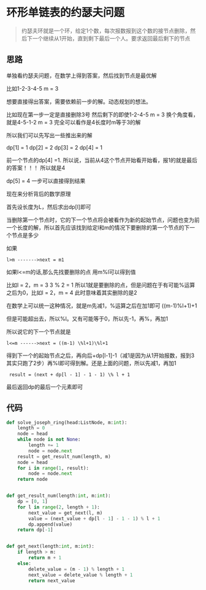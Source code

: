 # 环形单链表的约瑟夫问题

> 约瑟夫环就是一个环，给定1个数，每次报数报到这个数的接节点删除，然后下一个继续从1开始，直到剩下最后一个人。要求返回最后剩下的节点

**思路**
--------------------

单独看约瑟夫问题，在数学上得到答案，然后找到节点是最优解

比如1-2-3-4-5  m = 3

想要直接得出答案，需要依赖前一步的解。动态规划的想法。

比如现在第一步一定是直接删除3号
然后剩下的即使1-2-4-5  m = 3
换个角度看，就是4-5-1-2  m = 3
完全可以看作是4长度时m等于3的解

所以我们可以先写出一些推出来的解

dp[1] = 1
dp[2] = 2
dp[3] = 2
dp[4] = 1

前一个节点的dp[4] =1. 所以说，当前从4这个节点开始看开始看，报1的就是最后的答案！！！
所以就是4

dp[5] = 4   一步可以直接得到结果

现在来分析背后的数学原理

首先设长度为L，然后求出dp[l]即可

当删除第一个节点时，它的下一个节点将会被看作为新的起始节点，问题也变为前一个长度的解，所以首先应该找到给定l和m的情况下要删除的第一个节点的下一个节点是多少

如果

` l>m ------->next = m1 `

如果l<=m的话,那么先找要删除的点
用m%l可以得到值

比如l = 2，m = 3
3 %  2 = 1
所以1就是要删除的点，但是问题在于有可能%运算之后为0，比如l = 2，m = 4
此时意味着其实删除的是2

在数学上可以统一这种情况，就是m先减1，%运算之后在加1即可
((m-1)%l+1)+1

但是可能超出去，所以%l。又有可能等于0，所以先-1，再%，再加1

所以说它的下一个节点就是

`l<=m ------>next = ((m-1) \%l+1)\%l+1`

得到下一个的起始节点之后，再向后+dp[l-1]-1（减1是因为从1开始报数，报到3其实只跑了2步）再%l即可得到解。还是上面的问题，所以先减1，再加1

` result = (next + dp[l - 1] - 1 - 1) \% l + 1`

最后返回dp的最后一个元素即可

**代码**
--------------------

```python
def solve_joseph_ring(head:ListNode, m:int):
    length = 0
    node = head
    while node is not None:
        length += 1
        node = node.next
    result = get_result_num(length, m)
    node = head
    for i in range(1, result):
        node = node.next
    return node


def get_result_num(length:int, m:int):
    dp = [0, 1]
    for l in range(2, length + 1):
        next_value = get_next(l, m)
        value = (next_value + dp[l - 1] - 1 - 1) % l + 1
        dp.append(value)
    return dp[-1]


def get_next(length:int, m:int):
    if length > m:
        return m + 1
    else:
        delete_value = (m - 1) % length + 1
        next_value = delete_value % length + 1
        return next_value
```


